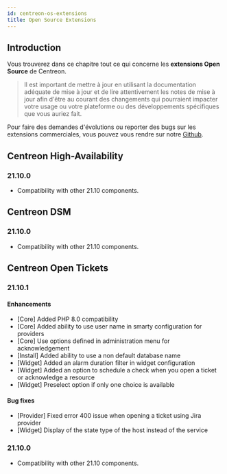 ```yaml
---
id: centreon-os-extensions
title: Open Source Extensions
---
```


## Introduction

Vous trouverez dans ce chapitre tout ce qui concerne les **extensions Open Source** de Centreon.

> Il est important de mettre à jour en utilisant la documentation adéquate de mise à jour et de lire attentivement les
> notes de mise à jour afin d'être au courant des changements qui pourraient impacter votre usage ou votre plateforme
> ou des développements spécifiques que vous auriez fait.

Pour faire des demandes d'évolutions ou reporter des bugs sur les extensions commerciales, vous pouvez vous rendre sur
notre [Github](https://github.com/centreon/centreon/issues/new/choose).

## Centreon High-Availability

### 21.10.0

- Compatibility with other 21.10 components.

## Centreon DSM

### 21.10.0

- Compatibility with other 21.10 components.

## Centreon Open Tickets

### 21.10.1

#### Enhancements

- [Core] Added PHP 8.0 compatibility
- [Core] Added ability to use user name in smarty configuration for providers
- [Core] Use options defined in administration menu for acknowledgement
- [Install] Added ability to use a non default database name
- [Widget] Added an alarm duration filter in widget configuration
- [Widget] Added an option to schedule a check when you open a ticket or acknowledge a resource
- [Widget] Preselect option if only one choice is available

#### Bug fixes

- [Provider] Fixed error 400 issue when opening a ticket using Jira provider
- [Widget] Display of the state type of the host instead of the service

### 21.10.0

- Compatibility with other 21.10 components.
